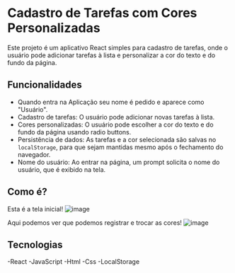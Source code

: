 # Cadastro de Tarefas com Cores Personalizadas

Este projeto é um aplicativo React simples para cadastro de tarefas, onde o usuário pode adicionar tarefas à lista e personalizar a cor do texto e do fundo da página.

## Funcionalidades

- Quando entra na Aplicação seu nome é pedido e aparece como "Usuário".
- Cadastro de tarefas: O usuário pode adicionar novas tarefas à lista.
- Cores personalizadas: O usuário pode escolher a cor do texto e do fundo da página usando radio buttons.
- Persistência de dados: As tarefas e a cor selecionada são salvas no `localStorage`, para que sejam mantidas mesmo após o fechamento do navegador.
- Nome do usuário: Ao entrar na página, um prompt solicita o nome do usuário, que é exibido na tela.

## Como é?

Esta é a tela inicial!
![image](https://github.com/user-attachments/assets/3d957063-1ac4-4971-bef1-9f21380ce931)

Aqui podemos ver que podemos registrar e trocar as cores!
![image](https://github.com/user-attachments/assets/589ac842-e1bf-416f-ab0c-d9fc4efae6e1)


## Tecnologias

-React
-JavaScript
-Html
-Css
-LocalStorage


